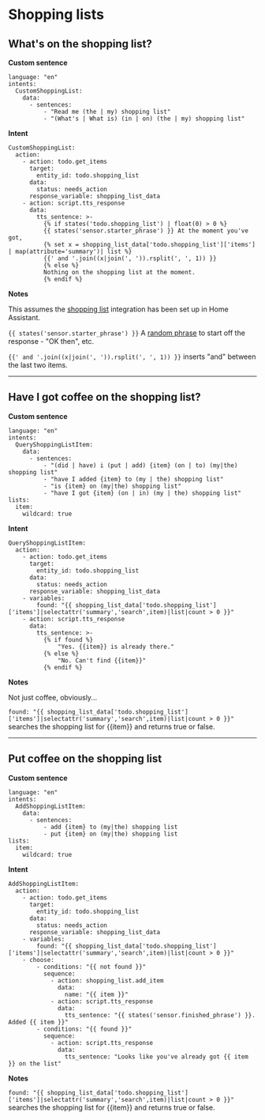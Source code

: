 # Shopping lists

## What's on the shopping list?

**Custom sentence**
```
language: "en"
intents:
  CustomShoppingList:
    data:
      - sentences:
          - "Read me (the | my) shopping list"
          - "(What's | What is) (in | on) (the | my) shopping list"
```
**Intent**
```
CustomShoppingList:
  action:
    - action: todo.get_items
      target:
        entity_id: todo.shopping_list
      data:
        status: needs_action
      response_variable: shopping_list_data
    - action: script.tts_response
      data:
        tts_sentence: >-
          {% if states('todo.shopping_list') | float(0) > 0 %}
          {{ states('sensor.starter_phrase') }} At the moment you've got,
          {% set x = shopping_list_data['todo.shopping_list']['items'] | map(attribute='summary')| list %}
          {{' and '.join((x|join(', ')).rsplit(', ', 1)) }}
          {% else %}
          Nothing on the shopping list at the moment.
          {% endif %}
```
**Notes**

This assumes the [shopping list](https://www.home-assistant.io/integrations/shopping_list/) integration has been set up in Home Assistant.

```{{ states('sensor.starter_phrase') }}``` A [random phrase](https://github.com/jackjourneyman/custom-sentences-and-intents-in-Home-Assistant/blob/main/random_phrases.md) to start off the response - "OK then", etc.

```{{' and '.join((x|join(', ')).rsplit(', ', 1)) }}``` inserts "and" between the last two items.

-----------------------------------------

## Have I got coffee on the shopping list?

**Custom sentence**
```
language: "en"
intents:
  QueryShoppingListItem:
    data:
      - sentences:
          - "(did | have) i (put | add) {item} (on | to) (my|the) shopping list"
          - "have I added {item} to (my | the) shopping list"
          - "is {item} on (my|the) shopping list"
          - "have I got {item} (on | in) (my | the) shopping list"
lists:
  item:
    wildcard: true
```

**Intent**
```
QueryShoppingListItem:
  action:
    - action: todo.get_items
      target:
        entity_id: todo.shopping_list
      data:
        status: needs_action
      response_variable: shopping_list_data
    - variables:
        found: "{{ shopping_list_data['todo.shopping_list']['items']|selectattr('summary','search',item)|list|count > 0 }}"
    - action: script.tts_response
      data:
        tts_sentence: >-
          {% if found %}
              "Yes. {{item}} is already there."
          {% else %}
              "No. Can't find {{item}}"
          {% endif %}
```
**Notes**

Not just coffee, obviously...

```found: "{{ shopping_list_data['todo.shopping_list']['items']|selectattr('summary','search',item)|list|count > 0 }}"``` searches the shopping list for {{item}} and returns true or false.

---------------------------------
## Put coffee on the shopping list

**Custom sentence**
```
language: "en"
intents:
  AddShoppingListItem:
    data:
      - sentences:
          - add {item} to (my|the) shopping list
          - put {item} on (my|the) shopping list
lists:
  item:
    wildcard: true
```

**Intent**
```
AddShoppingListItem:
  action:
    - action: todo.get_items
      target:
        entity_id: todo.shopping_list
      data:
        status: needs_action
      response_variable: shopping_list_data
    - variables:
        found: "{{ shopping_list_data['todo.shopping_list']['items']|selectattr('summary','search',item)|list|count > 0 }}"
    - choose:
        - conditions: "{{ not found }}"
          sequence:
            - action: shopping_list.add_item
              data:
                name: "{{ item }}"
            - action: script.tts_response
              data:
                tts_sentence: "{{ states('sensor.finished_phrase') }}. Added {{ item }}"                
        - conditions: "{{ found }}"
          sequence:
            - action: script.tts_response
              data:
                tts_sentence: "Looks like you've already got {{ item }} on the list"
```
**Notes**

```found: "{{ shopping_list_data['todo.shopping_list']['items']|selectattr('summary','search',item)|list|count > 0 }}"``` searches the shopping list for {{item}} and returns true or false.
